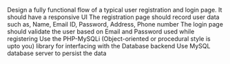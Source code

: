 Design a fully functional flow of a typical user registration and login page.
It should have a responsive UI
The registration page should record user data such as, Name, Email ID, Password, Address, Phone number
The login page should validate the user based on Email and Password used while registering
Use the PHP-MySQLi (Object-oriented or procedural style is upto you) library for interfacing with the Database backend
Use MySQL database server to persist the data